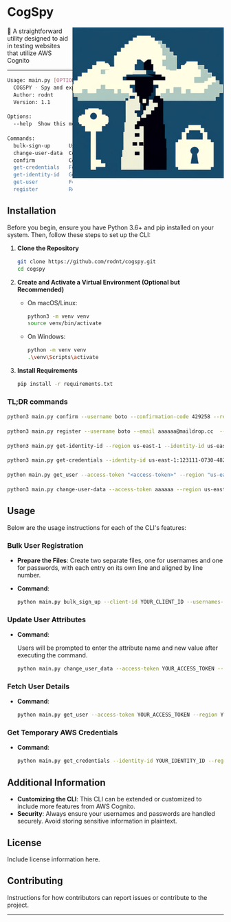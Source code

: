 # CogSpy

<img align="right" src="cogspy.png" height="350" alt="cogpsy">

🔑 A straightforward utility designed to aid in testing websites that utilize AWS Cognito

---

```bash
Usage: main.py [OPTIONS] COMMAND [ARGS]...
  COGSPY - Spy and exploit some aws cognito missconfigurations.
  Author: rodnt
  Version: 1.1

Options:
  --help  Show this message and exit.

Commands:
  bulk-sign-up      User enumeration OR DOS (block new users access) -...
  change-user-data  Command to update user data in Amazon Cognito.
  confirm           Confirm a user's account with the provided...
  get-credentials   Fetch temporary AWS credentials for a given identity ID.
  get-identity-id   Generate an identity ID for the given identity pool.
  get-user          Fetch user details from Amazon Cognito using an...
  register          Register a new user in AWS Cognito.

```



## Installation

Before you begin, ensure you have Python 3.6+ and pip installed on your system. Then, follow these steps to set up the CLI:

1. **Clone the Repository**

   ```bash
   git clone https://github.com/rodnt/cogspy.git
   cd cogspy
   ```

2. **Create and Activate a Virtual Environment (Optional but Recommended)**

   - On macOS/Linux:
     ```bash
     python3 -m venv venv
     source venv/bin/activate
     ```
   - On Windows:
     ```bash
     python -m venv venv
     .\venv\Scripts\activate
     ```

3. **Install Requirements**

   ```bash
   pip install -r requirements.txt
   ```

### TL;DR commands

```bash
python3 main.py confirm --username boto --confirmation-code 429258 --region us-east-1 --client-id 4t1231db5asd3jcrco5 # confirm user creation

python3 main.py register --username boto --email aaaaaa@maildrop.cc  --password Pentest --region us-east-1 --client-id 4tl12o1sa121125121212 # create user

python3 main.py get-identity-id --region us-east-1 --identity-id us-east-1:123111-0730-4829-9ee0-g123fs1a # get identity id

python3 main.py get-credentials --identity-id us-east-1:123111-0730-4829-9ee0-g123fs1a --region "us-east-1" # get temporary credentials

python main.py get_user --access-token "<access-token>" --region "us-east-1" # get user information tokens

python3 main.py change-user-data --access-token aaaaaa --region us-east-1 # change user data ( Attack cenario, update email attribute before verification )
```



## Usage

Below are the usage instructions for each of the CLI's features:

### Bulk User Registration

- **Prepare the Files**: Create two separate files, one for usernames and one for passwords, with each entry on its own line and aligned by line number.

- **Command**:
  
  ```bash
  python main.py bulk_sign_up --client-id YOUR_CLIENT_ID --usernames-file /path/to/usernames.txt --passwords-file /path/to/passwords.txt --region YOUR_AWS_REGION
  ```

### Update User Attributes

- **Command**:
  
  Users will be prompted to enter the attribute name and new value after executing the command.
  
  ```bash
  python main.py change_user_data --access-token YOUR_ACCESS_TOKEN --region YOUR_AWS_REGION
  ```

### Fetch User Details

- **Command**:
  
  ```bash
  python main.py get_user --access-token YOUR_ACCESS_TOKEN --region YOUR_AWS_REGION
  ```

### Get Temporary AWS Credentials

- **Command**:
  
  ```bash
  python main.py get_credentials --identity-id YOUR_IDENTITY_ID --region YOUR_AWS_REGION
  ```

## Additional Information

- **Customizing the CLI**: This CLI can be extended or customized to include more features from AWS Cognito.
- **Security**: Always ensure your usernames and passwords are handled securely. Avoid storing sensitive information in plaintext.

## License

Include license information here.

## Contributing

Instructions for how contributors can report issues or contribute to the project.

---
